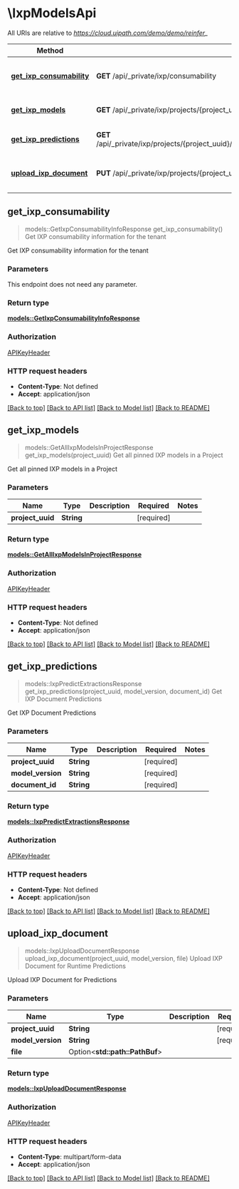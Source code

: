 # \IxpModelsApi

All URIs are relative to *https://cloud.uipath.com/demo/demo/reinfer_*

Method | HTTP request | Description
------------- | ------------- | -------------
[**get_ixp_consumability**](IxpModelsApi.md#get_ixp_consumability) | **GET** /api/_private/ixp/consumability | Get IXP consumability information for the tenant
[**get_ixp_models**](IxpModelsApi.md#get_ixp_models) | **GET** /api/_private/ixp/projects/{project_uuid}/models | Get all pinned IXP models in a Project
[**get_ixp_predictions**](IxpModelsApi.md#get_ixp_predictions) | **GET** /api/_private/ixp/projects/{project_uuid}/models/{model_version}/documents/{document_id}/extractions | Get IXP Document Predictions
[**upload_ixp_document**](IxpModelsApi.md#upload_ixp_document) | **PUT** /api/_private/ixp/projects/{project_uuid}/models/{model_version}/documents | Upload IXP Document for Runtime Predictions



## get_ixp_consumability

> models::GetIxpConsumabilityInfoResponse get_ixp_consumability()
Get IXP consumability information for the tenant

Get IXP consumability information for the tenant

### Parameters

This endpoint does not need any parameter.

### Return type

[**models::GetIxpConsumabilityInfoResponse**](GetIxpConsumabilityInfoResponse.md)

### Authorization

[APIKeyHeader](../README.md#APIKeyHeader)

### HTTP request headers

- **Content-Type**: Not defined
- **Accept**: application/json

[[Back to top]](#) [[Back to API list]](../README.md#documentation-for-api-endpoints) [[Back to Model list]](../README.md#documentation-for-models) [[Back to README]](../README.md)


## get_ixp_models

> models::GetAllIxpModelsInProjectResponse get_ixp_models(project_uuid)
Get all pinned IXP models in a Project

Get all pinned IXP models in a Project

### Parameters


Name | Type | Description  | Required | Notes
------------- | ------------- | ------------- | ------------- | -------------
**project_uuid** | **String** |  | [required] |

### Return type

[**models::GetAllIxpModelsInProjectResponse**](GetAllIxpModelsInProjectResponse.md)

### Authorization

[APIKeyHeader](../README.md#APIKeyHeader)

### HTTP request headers

- **Content-Type**: Not defined
- **Accept**: application/json

[[Back to top]](#) [[Back to API list]](../README.md#documentation-for-api-endpoints) [[Back to Model list]](../README.md#documentation-for-models) [[Back to README]](../README.md)


## get_ixp_predictions

> models::IxpPredictExtractionsResponse get_ixp_predictions(project_uuid, model_version, document_id)
Get IXP Document Predictions

Get IXP Document Predictions

### Parameters


Name | Type | Description  | Required | Notes
------------- | ------------- | ------------- | ------------- | -------------
**project_uuid** | **String** |  | [required] |
**model_version** | **String** |  | [required] |
**document_id** | **String** |  | [required] |

### Return type

[**models::IxpPredictExtractionsResponse**](IxpPredictExtractionsResponse.md)

### Authorization

[APIKeyHeader](../README.md#APIKeyHeader)

### HTTP request headers

- **Content-Type**: Not defined
- **Accept**: application/json

[[Back to top]](#) [[Back to API list]](../README.md#documentation-for-api-endpoints) [[Back to Model list]](../README.md#documentation-for-models) [[Back to README]](../README.md)


## upload_ixp_document

> models::IxpUploadDocumentResponse upload_ixp_document(project_uuid, model_version, file)
Upload IXP Document for Runtime Predictions

Upload IXP Document for Predictions

### Parameters


Name | Type | Description  | Required | Notes
------------- | ------------- | ------------- | ------------- | -------------
**project_uuid** | **String** |  | [required] |
**model_version** | **String** |  | [required] |
**file** | Option<**std::path::PathBuf**> |  |  |

### Return type

[**models::IxpUploadDocumentResponse**](IxpUploadDocumentResponse.md)

### Authorization

[APIKeyHeader](../README.md#APIKeyHeader)

### HTTP request headers

- **Content-Type**: multipart/form-data
- **Accept**: application/json

[[Back to top]](#) [[Back to API list]](../README.md#documentation-for-api-endpoints) [[Back to Model list]](../README.md#documentation-for-models) [[Back to README]](../README.md)

